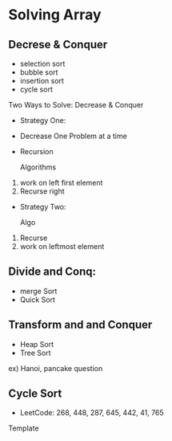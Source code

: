 # Solving Array

## Decrese & Conquer
- selection sort
- bubble sort
- insertion sort
- cycle sort

Two Ways to Solve: Decrease & Conquer
- Strategy One:
 - Decrease One Problem at a time
 - Recursion

    Algorithms
1. work on left first element
2. Recurse right

- Strategy Two:
    
    Algo
1. Recurse 
2. work on leftmost element


## Divide and Conq:
- merge Sort
- Quick Sort

## Transform and and Conquer
- Heap Sort
- Tree Sort


ex) Hanoi, pancake question


## Cycle Sort
- LeetCode: 268, 448, 287, 645, 442, 41, 765

Template
```